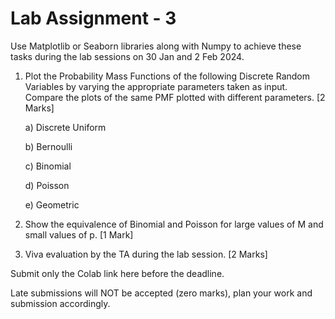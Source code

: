 # Lab Assignment - 3

Use Matplotlib or Seaborn libraries along with Numpy to achieve these tasks during the lab sessions on 30 Jan and 2 Feb 2024.

1. Plot the Probability Mass Functions of the following Discrete Random Variables by varying the appropriate parameters taken as input. Compare the plots of the same PMF plotted with different parameters. [2 Marks]

    a) Discrete Uniform

    b) Bernoulli

    c) Binomial

    d) Poisson

    e) Geometric

2. Show the equivalence of Binomial and Poisson for large values of M and small values of p. [1 Mark]

3. Viva evaluation by the TA during the lab session. [2 Marks]

Submit only the Colab link here before the deadline.

Late submissions will NOT be accepted (zero marks), plan your work and submission accordingly.